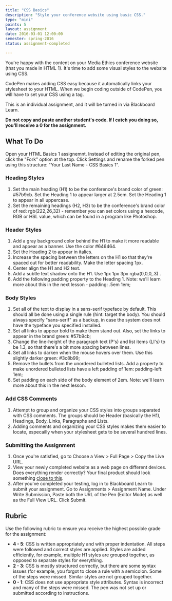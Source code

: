 ```yaml
---
title: "CSS Basics"
description: "Style your conference website using basic CSS."
type: "mini"
points: 5
layout: assignment
date: 2016-03-01 12:00:00
semester: spring-2016
status: assignment-completed

---
```


You're happy with the content on your Media Ethics conference website (that you made in HTML 1).  It's time to add some visual styles to the website using CSS.

CodePen makes adding CSS easy because it automatically links your stylesheet to your HTML.  When we begin coding outside of CodePen, you will have to set your CSS using a <link> tag.

This is an individual assignment, and it will be turned in via Blackboard Learn.  

**Do not copy and paste another student's code.  If I catch you doing so, you'll receive a 0 for the assignment.**

## What To Do

Open your HTML Basics 1 assignemnt.  Instead of editing the original pen, click the "Fork" option at the top.  Click Settings and rename the forked pen using this structure: "Your Last Name - CSS Basics 1".

### Heading Styles
1. Set the main heading (H1) to be the conference's brand color of green: #57b9cb.  Set the Heading 1 to appear larger at 2.5em.  Set the Heading 1 to appear in all uppercase.
2. Set the remaining headings (H2, H3) to be the conference's brand color of red: rgb(222,26,32) - remember you can set colors using a hexcode, RGB or HSL value, which can be found in a program like Photoshop.

### Header Styles
1. Add a gray background color behind the H1 to make it more readable and appear as a banner.  Use the color #646464.
2. Set the Heading 2 to appear in italics.
3. Increase the spacing between the letters on the H1 so that they're spaced out for better readability.  Make the letter spacing 1px.
4. Center align the H1 and H2 text.
5. Add a subtle text shadow onto the H1.  Use 1px 1px 3px rgba(0,0,0,.3) .
6. Add the following padding property to the Heading 1.  Note: we'll learn more about this in the next lesson - padding: .5em 1em;

### Body Styles

1. Set all of the text to display in a sans-serif typeface by default.  This should all be done using a single rule (hint: target the body).  You should always specify "sans-serif" as a backup, in case the system does not have the typeface you specified installed.
2. Set all links to appear bold to make them stand out.  Also, set the links to appear in the brand green: #57b9cb;
3. Change the line-height of the paragraph text (P's) and list items (LI's) to be 1.3, so that there's a bit more spacing between lines.
4. Set all links to darken when the mouse hovers over them.  Use this slightly darker green: #3c8b99;
5. Remove the bullets from the unordered bulleted lists.  Add a property to make unordered bulleted lists have a left padding of 1em:  padding-left: 1em;
6. Set padding on each side of the body element of 2em.  Note: we'll learn more about this in the next lesson.

### Add CSS Comments

1.  Attempt to group and organize your CSS styles into groups separated with CSS comments.  The groups should be Header (basically the H1), Headings, Body, Links, Paragraphs and Lists.
2. Adding comments and organizing your CSS styles makes them easier to locate, especailly when your stylesheet gets to be several hundred lines.


### Submitting the Assignment

1. Once you're satisfied, go to Choose a View > Full Page > Copy the Live URL. 
2. View your newly completed website as a web page on different devices.  Does everything render correctly?  Your final product should look something [close to this](/img/css-assignment-screenshot.png).
3. After you've completed your testing, log in to Blackboard Learn to submit your assignment.  Go to Assignments > Assignment Name.  Under Write Submission, Paste both the URL of the Pen (Editor Mode) as well as the Full View  URL.  Click Submit.

## Rubric

Use the following rubric to ensure you receive the highest possible grade for the assignment:

* **4 - 5**: CSS is written appropriately and with proper indentation.  All steps were followed and correct styles are applied.  Styles are added efficiently, for example, multiple H1 styles are grouped together, as opposed to separate styles for everything.  
* **2 - 3**: CSS is mostly structured correctly, but there are some syntax issues (for example, you forgot to close a rule with a semicolon.  Some of the steps were missed.  Similar styles are not grouped together.
* **0 - 1**: CSS does not use appropriate style attributes.  Syntax is incorrect and many of the steps were missed. The pen was not set up or submitted according to instructions.  